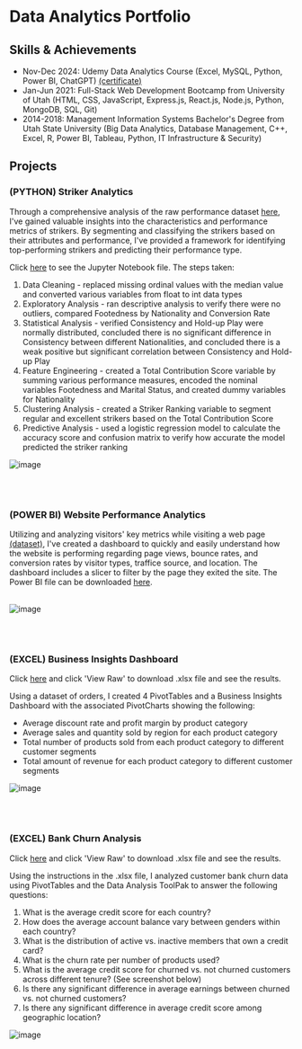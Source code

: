 # Data Analytics Portfolio

## Skills & Achievements
 * Nov-Dec 2024: Udemy Data Analytics Course (Excel, MySQL, Python, Power BI, ChatGPT) [(certificate)](https://github.com/alyssawinn/data-analytics-portfolio/blob/main/udemy_data_analytics_certificate.pdf)
 * Jan-Jun 2021: Full-Stack Web Development Bootcamp from University of Utah (HTML, CSS, JavaScript, Express.js, React.js, Node.js, Python, MongoDB, SQL, Git)
 * 2014-2018: Management Information Systems Bachelor's Degree from Utah State University (Big Data Analytics, Database Management, C++, Excel, R, Power BI, Tableau, Python, IT Infrastructure & Security)

## Projects
### (PYTHON) Striker Analytics
Through a comprehensive analysis of the raw performance dataset [here](https://github.com/alyssawinn/data-analytics-portfolio/blob/main/performance_data.xlsx), I've gained valuable insights into the characteristics and performance metrics of strikers. By segmenting and classifying the strikers based on their attributes and performance, I've provided a framework for identifying top-performing strikers and predicting their performance type.

Click [here](https://github.com/alyssawinn/data-analytics-portfolio/blob/main/Striker_Analytics.ipynb) to see the Jupyter Notebook file. The steps taken:
 1. Data Cleaning - replaced missing ordinal values with the median value and converted various variables from float to int data types
 2. Exploratory Analysis - ran descriptive analysis to verify there were no outliers, compared Footedness by Nationality and Conversion Rate
 3. Statistical Analysis - verified Consistency and Hold-up Play were normally distributed, concluded there is no significant difference in Consistency between different Nationalities, and concluded there is a weak positive but significant correlation between Consistency and Hold-up Play
 4. Feature Engineering - created a Total Contribution Score variable by summing various performance measures, encoded the nominal variables Footedness and Marital Status, and created dummy variables for Nationality
 5. Clustering Analysis - created a Striker Ranking variable to segment regular and excellent strikers based on the Total Contribution Score
 6. Predictive Analysis - used a logistic regression model to calculate the accuracy score and confusion matrix to verify how accurate the model predicted the striker ranking

![image](https://github.com/user-attachments/assets/4241126f-ecda-47ec-a22d-7498fe634f3e)

<br> <br>
### (POWER BI) Website Performance Analytics
Utilizing and analyzing visitors' key metrics while visiting a web page [(dataset)](https://github.com/alyssawinn/data-analytics-portfolio/blob/main/website_performance_analytics.csv), I've created a dashboard to quickly and easily understand how the website is performing regarding page views, bounce rates, and conversion rates by visitor types, traffice source, and location. The dashboard includes a slicer to filter by the page they exited the site. The Power BI file can be downloaded [here](https://github.com/alyssawinn/data-analytics-portfolio/blob/main/dashboard_project.pbix). <br><br>

![image](https://github.com/user-attachments/assets/7aa2de77-4ffb-4462-83e9-e73cde25e068)

<br> <br>
### (EXCEL) Business Insights Dashboard
Click [here](https://github.com/alyssawinn/data-analytics-portfolio/blob/558b9b0b95599a0adf0ace9dc3c02c5ec62c86e0/Business%20Insights%20Dashboard%20Project.xlsx) and click 'View Raw' to download .xlsx file and see the results.

Using a dataset of orders, I created 4 PivotTables and a Business Insights Dashboard with the associated PivotCharts showing the following:
 * Average discount rate and profit margin by product category
 * Average sales and quantity sold by region for each product category
 * Total number of products sold from each product category to different customer segments
 * Total amount of revenue for each product category to different customer segments

 ![image](https://github.com/user-attachments/assets/ea778a4c-7e3c-4291-bf34-d98a5d673b0f)

<br> <br>
### (EXCEL) Bank Churn Analysis
Click [here](https://github.com/alyssawinn/data-analytics-portfolio/blob/4bae85ac9f3c1b66afb7fef0dbc743c85cf8375c/Bank%20Churn%20Analysis%20Project.xlsx) and click 'View Raw' to download .xlsx file and see the results.

Using the instructions in the .xlsx file, I analyzed customer bank churn data using PivotTables and the Data Analysis ToolPak to answer the following questions:
 1. What is the average credit score for each country?
 2. How does the average account balance vary between genders within each country?
 3. What is the distribution of active vs. inactive members that own a credit card?
 4. What is the churn rate per number of products used?
 5. What is the average credit score for churned vs. not churned customers across different tenure? (See screenshot below)
 6. Is there any significant difference in average earnings between churned vs. not churned customers?
 7. Is there any significant difference in average credit score among geographic location?
    
 ![image](https://github.com/user-attachments/assets/91da744a-3b72-4984-aec7-120320f1a53a)

